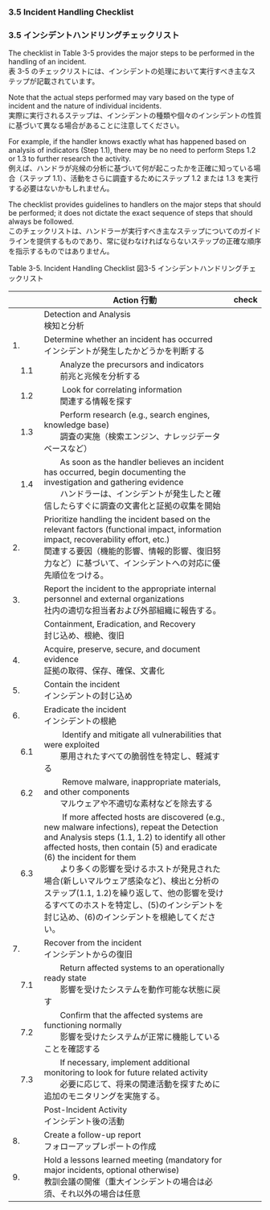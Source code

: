 ### 3.5 Incident Handling Checklist 
### 3.5 インシデントハンドリングチェックリスト

The checklist in Table 3-5 provides the major steps to be performed in the handling of an incident.  
表 3-5 のチェックリストには、インシデントの処理において実行すべき主なステップが記載されています。

Note that the actual steps performed may vary based on the type of incident and the nature of individual incidents.  
実際に実行されるステップは、インシデントの種類や個々のインシデントの性質に基づいて異なる場合があることに注意してください。  

For example, if the handler knows exactly what has happened based on analysis of indicators (Step 1.1), there may be no need to perform Steps 1.2 or 1.3 to further research the activity.  
例えば、ハンドラが兆候の分析に基づいて何が起こったかを正確に知っている場合（ステップ 1.1）、活動をさらに調査するためにステップ 1.2 または 1.3 を実行する必要はないかもしれません。

The checklist provides guidelines to handlers on the major steps that should be performed; it does not dictate the exact sequence of steps that should always be followed.  
このチェックリストは、ハンドラーが実行すべき主なステップについてのガイドラインを提供するものであり、常に従わなければならないステップの正確な順序を指示するものではありません。

Table 3-5. Incident Handling Checklist 
図3-5 インシデントハンドリングチェックリスト  

| |Action 行動|check|
|-|-|-|
| |Detection and Analysis<br/>検知と分析|
|1.&emsp;&nbsp;|Determine whether an incident has occurred<br/>インシデントが発生したかどうかを判断する|
|&emsp;1.1|&emsp;&emsp;Analyze the precursors and indicators<br/>&emsp;&emsp;前兆と兆候を分析する|
|&emsp;1.2|&emsp;&emsp; Look for correlating information<br/>&emsp;&emsp;関連する情報を探す|
|&emsp;1.3|&emsp;&emsp;Perform research (e.g., search engines, knowledge base) <br/>&emsp;&emsp;調査の実施（検索エンジン、ナレッジデータベースなど）|
|&emsp;1.4|&emsp;&emsp;As soon as the handler believes an incident has occurred, begin documenting  the investigation and gathering evidence<br/>&emsp;&emsp;ハンドラーは、インシデントが発生したと確信したらすぐに調査の文書化と証拠の収集を開始|
|2.&emsp;&emsp;|Prioritize handling the incident based on the relevant factors (functional impact, information impact, recoverability effort, etc.) <br/>関連する要因（機能的影響、情報的影響、復旧努力など）に基づいて、インシデントへの対応に優先順位をつける。|
|3.&emsp;&emsp;|Report the incident to the appropriate internal personnel and external organizations<br/>社内の適切な担当者および外部組織に報告する。|
|| Containment, Eradication, and Recovery<br/>封じ込め、根絶、復旧|
|4.&emsp;&emsp;|Acquire, preserve, secure, and document evidence<br/>証拠の取得、保存、確保、文書化|
|5.&emsp;&emsp;|Contain the incident <br/>インシデントの封じ込め|
|6.&emsp;&emsp;|Eradicate the incident <br/>インシデントの根絶|
|&emsp;6.1|&emsp;&emsp; Identify and mitigate all vulnerabilities that were exploited <br/> &emsp;&emsp;悪用されたすべての脆弱性を特定し、軽減する|
|&emsp;6.2|&emsp;&emsp; Remove malware, inappropriate materials, and other components<br/>&emsp;&emsp;マルウェアや不適切な素材などを除去する|
|&emsp;6.3|&emsp;&emsp; If more affected hosts are discovered (e.g., new malware infections), repeat  the Detection and Analysis steps (1.1, 1.2) to identify all other affected hosts, then  contain (5) and eradicate (6) the incident for them<br/> &emsp;&emsp;より多くの影響を受けるホストが発見された場合(新しいマルウェア感染など)、検出と分析のステップ(1.1, 1.2)を繰り返して、他の影響を受けるすべてのホストを特定し、(5)のインシデントを封じ込め、(6)のインシデントを根絶してください。|
|7.&emsp;&emsp;|Recover from the incident<br/>インシデントからの復旧|
|&emsp;7.1|&emsp;&emsp;Return affected systems to an operationally ready state<br/>&emsp;&emsp;影響を受けたシステムを動作可能な状態に戻す |
|&emsp;7.2|&emsp;&emsp;Confirm that the affected systems are functioning normally <br/>&emsp;&emsp;影響を受けたシステムが正常に機能していることを確認する|
|&emsp;7.3|&emsp;&emsp;If necessary, implement additional monitoring to look for future related activity<br/> &emsp;&emsp;必要に応じて、将来の関連活動を探すために追加のモニタリングを実施する。|
||Post-Incident Activity<br/>インシデント後の活動 |
|8.|Create a follow-up report <br/>フォローアップレポートの作成|
|9.|Hold a lessons learned meeting (mandatory for major incidents, optional otherwise) <br/>教訓会議の開催（重大インシデントの場合は必須、それ以外の場合は任意 |  


